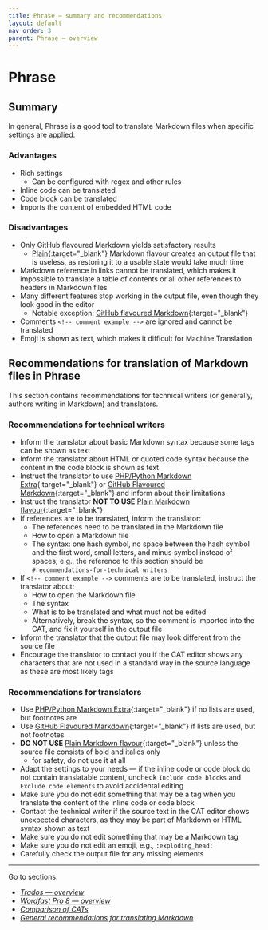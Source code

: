 ```yaml
---
title: Phrase — summary and recommendations
layout: default
nav_order: 3
parent: Phrase — overview
---
```

Phrase
===

## Summary

In general, Phrase is a good tool to translate Markdown files when specific settings are applied.

### Advantages

- Rich settings
	- Can be configured with regex and other rules
- Inline code can be translated
- Code block can be translated
- Imports the content of embedded HTML code

### Disadvantages

- Only GitHub flavoured Markdown yields satisfactory results
	- [Plain](phrase-02-results#plain){:target="_blank"} Markdown flavour creates an output file that is useless, as restoring it to a usable state would take much time
- Markdown reference in links cannot be translated, which makes it impossible to translate a table of contents or all other references to headers in Markdown files
- Many different features stop working in the output file, even though they look good in the editor
	- Notable exception: [GitHub flavoured Markdown](phrase-02-results#github-flavoured-markdown){:target="_blank"}
- Comments `<!-- comment example -->` are ignored and cannot be translated
- Emoji is shown as text, which makes it difficult for Machine Translation

## Recommendations for translation of Markdown files in Phrase

This section contains recommendations for technical writers (or generally, authors writing in Markdown) and translators.

### Recommendations for technical writers

- Inform the translator about basic Markdown syntax because some tags can be shown as text
- Inform the translator about HTML or quoted code syntax because the content in the code block is shown as text
- Instruct the translator to use [PHP/Python Markdown Extra](phrase-02-results#php-&#47;-python-markdown-extra){:target="_blank"} or [GitHub Flavoured Markdown](phrase-02-results#github-flavoured-markdown){:target="_blank"} and inform about their limitations
- Instruct the translator **NOT TO USE** [Plain Markdown flavour](phrase-02-results#plain){:target="_blank"}
- If references are to be translated, inform the translator:
	- The references need to be translated in the Markdown file
	- How to open a Markdown file
	- The syntax: one hash symbol, no space between the hash symbol and the first word, small letters, and minus symbol instead of spaces; e.g., the reference to this section should be `#recommendations-for-technical writers`
- If `<!-- comment example -->` comments are to be translated, instruct the translator about:
	- How to open the Markdown file
	- The syntax
	- What is to be translated and what must not be edited
	- Alternatively, break the syntax, so the comment is imported into the CAT, and fix it yourself in the output file
- Inform the translator that the output file may look different from the source file
- Encourage the translator to contact you if the CAT editor shows any characters that are not used in a standard way in the source language as these are most likely tags

### Recommendations for translators

- Use [PHP/Python Markdown Extra](phrase-02-results#php-&#47;-python-markdown-extra){:target="_blank"} if no lists are used, but footnotes are
- Use [GitHub Flavoured Markdown](phrase-02-results#github-flavoured-markdown){:target="_blank"} if lists are used, but not footnotes
- **DO NOT USE** [Plain Markdown flavour](phrase-02-results#plain){:target="_blank"} unless the source file consists of bold and italics only
	- for safety, do not use it at all
- Adapt the settings to your needs — if the inline code or code block do not contain translatable content, uncheck `Include code blocks` and `Exclude code elements` to avoid accidental editing
- Make sure you do not edit something that may be a tag when you translate the content of the inline code or code block
- Contact the technical writer if the source text in the CAT editor shows unexpected characters, as they may be part of Markdown or HTML syntax shown as text
- Make sure you do not edit something that may be a Markdown tag
- Make sure you do not edit an emoji, e.g., `:exploding_head:`
- Carefully check the output file for any missing elements

---

Go to sections:
- [*Trados — overview*](trados-00-overview)
- [*Wordfast Pro 8 — overview*](wordfast-00-overview)
- [*Comparison of CATs*](top-comparison)
- [*General recommendations for translating Markdown*](top-general-rec)